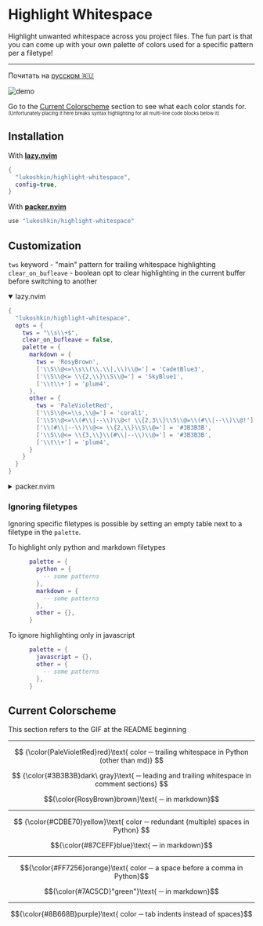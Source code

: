 # Highlight Whitespace

Highlight unwanted whitespace across you project files. The fun part is that
you can come up with your own palette of colors used for a specific pattern
per a filetype!

---

Почитать на [русском :ru:](/README.ru.md)

![demo](./demo.gif)

Go to the [Current Colorscheme](#current-colorscheme) section
to see what each color stands for.  
<sub><sup>(Unfortunately placing it here breaks syntax
highlighting for all multi-line code blocks below it)</sup></sub>

## Installation

With [**lazy.nvim**](https://github.com/folke/lazy.nvim)

```lua
{
  "lukoshkin/highlight-whitespace",
  config=true,
}
```

With [**packer.nvim**](https://github.com/wbthomason/packer.nvim)

```lua
use "lukoshkin/highlight-whitespace"
```

<!--
With [**vim-plug**](https://github.com/junegunn/vim-plug)

```vim
Plug 'lukoshkin/highlight-whitespace', { 'branch': 'vimscript' }
```

One can adapt the installation code for other plugin managers!
-->

## Customization

<!--
Two ways to configure depending on the selected branch

<details>
<summary><Big><b>vimscript</b> (obsolete)</Big></summary>
Note you must specify both <code>ctermbg</code> and <code>guibg</code> values,
even if you don't care about one of them. <br> Specifying other than
<code>bg</code> keys has no effect.

```vim
let g:tws_pattern = '\s\+$'
let g:tws_color_md = { 'ctermbg': 138, 'guibg': 'RosyBrown' }
let g:tws_color_any = { 'ctermbg': 211, 'guibg': 'PaleVioletRed' }
```

</details>

<details open>
<summary><Big><b>master (Lua)</b></Big></summary>
For the Lua implementation, the functionality is much wider.<br>One can
specify a color for each pattern and per filetype. It can be a regular color
name or hex code.
-->

`tws` keyword - "main" pattern for trailing whitespace highlighting  
`clear_on_bufleave` - boolean opt to clear highlighting in the current buffer
before switching to another

<details open>
<summary>lazy.nvim</summary>

```lua
{
  "lukoshkin/highlight-whitespace",
  opts = {
    tws = "\\s\\+$",
    clear_on_bufleave = false,
    palette = {
      markdown = {
        tws = 'RosyBrown',
        ['\\S\\@<=\\s\\(\\.\\|,\\)\\@='] = 'CadetBlue3',
        ['\\S\\@<= \\{2,\\}\\S\\@='] = 'SkyBlue1',
        ['\\t\\+'] = 'plum4',
      },
      other = {
        tws = 'PaleVioletRed',
        ['\\S\\@<=\\s,\\@='] = 'coral1',
        ['\\S\\@<=\\(#\\|--\\)\\@<! \\{2,3\\}\\S\\@=\\(#\\|--\\)\\@!'] = 'LightGoldenrod3',
        ['\\(#\\|--\\)\\@<= \\{2,\\}\\S\\@='] = '#3B3B3B',
        ['\\S\\@<= \\{3,\\}\\(#\\|--\\)\\@='] = '#3B3B3B',
        ['\\t\\+'] = 'plum4',
      }
    }
  }
}
```

</details>
<details>
<summary>packer.nvim</summary>

```lua
use {
  'lukoshkin/highlight-whitespace',
  config = function ()
    require'highlight-whitespace'.setup {
      tws = '\\s\\+$',
      clear_on_bufleave = false,
      palette = {
        markdown = {
          tws = 'RosyBrown',
          ['\\S\\@<=\\s\\(\\.\\|,\\)\\@='] = 'CadetBlue3',
          ['\\S\\@<= \\{2,\\}\\S\\@='] = 'SkyBlue1',
          ['\\t\\+'] = 'plum4',
        },
        other = {
          tws = 'PaleVioletRed',
          ['\\S\\@<=\\s,\\@='] = 'coral1',
          ['\\S\\@<=\\(#\\|--\\)\\@<! \\{2,3\\}\\S\\@=\\(#\\|--\\)\\@!'] = 'LightGoldenrod3',
          ['\\(#\\|--\\)\\@<= \\{2,\\}\\S\\@='] = '#3B3B3B',
          ['\\S\\@<= \\{3,\\}\\(#\\|--\\)\\@='] = '#3B3B3B',
          ['\\t\\+'] = 'plum4',
        }
      }
    }
  end
}
```

</details>

### Ignoring filetypes

Ignoring specific filetypes is possible by setting an empty table next to a
filetype in the `palette`.

To highlight only python and markdown filetypes

```lua
      palette = {
        python = {
          -- some patterns
        },
        markdown = {
          -- some patterns
        },
        other = {},
      }
```

To ignore highlighting only in javascript

```lua
      palette = {
        javascript = {},
        other = {
          -- some patterns
        },
      }
```

## Current Colorscheme

This section refers to the GIF at the README beginning

---

$$
{\color{PaleVioletRed}red}\text{ color
─ trailing whitespace in Python (other than md)}
$$

$$
{\color{#3B3B3B}dark\ gray}\text{
─ leading and trailing whitespace in comment sections}
$$

$${\color{RosyBrown}brown}\text{ ─ in markdown}$$

---

$$
{\color{#CDBE70}yellow}\text{ color
─ redundant (multiple) spaces in Python}
$$

$${\color{#87CEFF}blue}\text{ ─ in markdown}$$

---

$${\color{#FF7256}orange}\text{ color ─ a space before a comma in Python}$$

$${\color{#7AC5CD}"green"}\text{ ─ in markdown}$$

---

$${\color{#8B668B}purple}\text{ color ─ tab indents instead of spaces}$$
